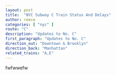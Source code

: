 ```yaml
---
layout: post
title:  "NYC Subway C Train Status And Delays"
author: reece
categories: [ "nyc" ]
route: "C"
description: "Updates to No. C"
first_paragraph: "Updates to No. C"
direction_out: "Downtown & Brooklyn"
direction_back: "Manhattan"
related_trains: "A,E"
---
```


fwfwwefw
